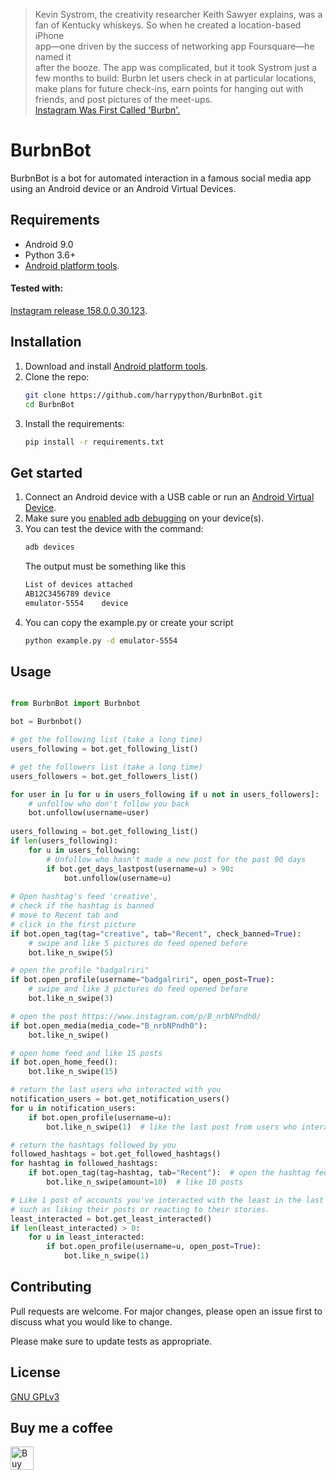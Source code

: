 
> Kevin Systrom, the creativity researcher Keith Sawyer explains, was a  
> fan of Kentucky whiskeys. So when he created a location-based iPhone  
> app—one driven by the success of networking app Foursquare—he named it  
> after the booze. The app was complicated, but it took Systrom just a  
> few months to build: Burbn let users check in at particular locations,  
> make plans for future check-ins, earn points for hanging out with  
> friends, and post pictures of the meet-ups.  
> [Instagram Was First Called 'Burbn'.](https://www.theatlantic.com/technology/archive/2014/07/instagram-used-to-be-called-brbn/373815/)  
  
# BurbnBot
BurbnBot is a bot for automated interaction in a famous social media app using an Android device or an Android Virtual Devices.  
## Requirements  
- Android 9.0  
- Python 3.6+  
- [Android platform tools](https://developer.android.com/studio/releases/platform-tools).

#### Tested with:
[Instagram release 158.0.0.30.123](https://www.apkmirror.com/apk/instagram/instagram-instagram/instagram-instagram-158-0-0-30-123-release/).

## Installation
1. Download and install [Android platform tools](https://developer.android.com/studio/releases/platform-tools).  
1. Clone the repo: 
	```bash 
	git clone https://github.com/harrypython/BurbnBot.git
	cd BurbnBot 
	```  
1. Install the requirements: 
	```bash 
	pip install -r requirements.txt
	```  

## Get started  
1. Connect an Android device with a USB cable or run an [Android Virtual Device](https://developer.android.com/studio/run/emulator).
1. Make sure you [enabled adb debugging](https://developer.android.com/studio/command-line/adb.html#Enabling) on your device(s).
1. You can test the device with the command:
	```bash 
	adb devices 
	```
    The output must be something like this
    ```bash
   List of devices attached
   AB12C3456789	device
   emulator-5554	device
   ```
1. You can copy the example.py or create your script
	```bash 
	python example.py -d emulator-5554
	```
## Usage  
  
```python  

from BurbnBot import Burbnbot

bot = Burbnbot()

# get the following list (take a long time)
users_following = bot.get_following_list()

# get the followers list (take a long time)
users_followers = bot.get_followers_list()

for user in [u for u in users_following if u not in users_followers]:
    # unfollow who don't follow you back
    bot.unfollow(username=user)
    
users_following = bot.get_following_list()
if len(users_following):
    for u in users_following:
        # Unfollow who hasn't made a new post for the past 90 days 
        if bot.get_days_lastpost(username=u) > 90:
            bot.unfollow(username=u)
            
# Open hashtag's feed 'creative',
# check if the hashtag is banned
# move to Recent tab and
# click in the first picture
if bot.open_tag(tag="creative", tab="Recent", check_banned=True):
    # swipe and like 5 pictures do feed opened before
    bot.like_n_swipe(5)

# open the profile "badgalriri"
if bot.open_profile(username="badgalriri", open_post=True):
    # swipe and like 3 pictures do feed opened before
    bot.like_n_swipe(3)

# open the post https://www.instagram.com/p/B_nrbNPndh0/
if bot.open_media(media_code="B_nrbNPndh0"):
    bot.like_n_swipe()

# open home feed and like 15 posts
if bot.open_home_feed():
    bot.like_n_swipe(15)

# return the last users who interacted with you
notification_users = bot.get_notification_users()
for u in notification_users:
    if bot.open_profile(username=u):
        bot.like_n_swipe(1)  # like the last post from users who interacted with you

# return the hashtags followed by you
followed_hashtags = bot.get_followed_hashtags()
for hashtag in followed_hashtags:
    if bot.open_tag(tag=hashtag, tab="Recent"):  # open the hashtag feed in the 'Recent' tab
        bot.like_n_swipe(amount=10)  # like 10 posts

# Like 1 post of accounts you've interacted with the least in the last 90 days, 
# such as liking their posts or reacting to their stories.
least_interacted = bot.get_least_interacted()
if len(least_interacted) > 0:
    for u in least_interacted:
        if bot.open_profile(username=u, open_post=True):
            bot.like_n_swipe(1)

```  
  
## Contributing  
Pull requests are welcome. For major changes, please open an issue first to discuss what you would like to change.  
  
Please make sure to update tests as appropriate.  
  
## License  
  
[ GNU GPLv3 ](https://choosealicense.com/licenses/gpl-3.0/)  
  
## Buy me a coffee  
  
<a href="https://www.buymeacoffee.com/harrypython" target="_blank"><img src="https://cdn.buymeacoffee.com/buttons/default-orange.png" alt="Buy Me A Coffee" style="height: 37px !important;" ></a>
